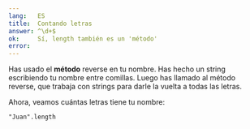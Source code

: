 ```yaml
---
lang:   ES
title:  Contando letras
answer: ^\d+$
ok:     Sí, length también es un 'método'
error:  
---
```


Has usado el __método__ reverse en tu nombre. Has hecho un string escribiendo tu nombre entre comillas. Luego has llamado al método reverse, que trabaja con strings para darle la vuelta a todas las letras.

Ahora, veamos cuántas letras tiene tu nombre:

    "Juan".length
